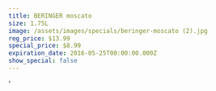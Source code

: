 ```yaml
---
title: BERINGER moscato
size: 1.75L
image: /assets/images/specials/beringer-moscato (2).jpg
reg_price: $13.99
special_price: $8.99
expiration_date: 2016-05-25T00:00:00.000Z
show_special: false
---
```



'